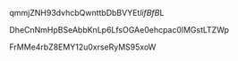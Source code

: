 qmmjZNH93dvhcbQwnttbDbBVYEt*lifBfB*L

DheCnNmHpBSeAbbKnLp6LfsOGAe0ehcpac0lMGstLTZWp

FrMMe4rbZ8EMY12u0xrseRyMS95xoW
